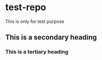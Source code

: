 # test-repo
This is only for test purpose
## This is a secondary heading
### This is a tertiary heading
